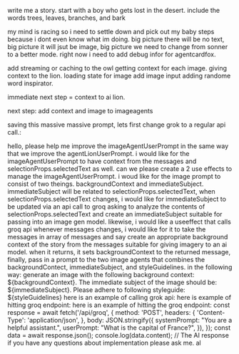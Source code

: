 write me a story. start with a boy who gets lost in the desert. include the words trees, leaves, branches, and bark


my mind is racing so i need to settle down and pick out my baby steps because i dont even know what im doing.
big picture there will be no text, big picture it will jsut be image, big picture we need to change from sonner to a better mode. 
right now i need to add debug infor for agentcardfox.



add streaming or caching to the owl
getting context for each image.
giving context to the lion.
loading state for image
add image input
adding randome word inspirator.

immediate next step = context to ai lion.

next step: add context and image to imageagents

saving this massive massive prompt, lets first change grok to a regular api call.:


hello, please help me improve the imageAgentUserPrompt in the same way that we improve the agentLionUserPrompt. i would like for the imageAgentUserPrompt to have context from the messages and selectionProps.selectedText as well. can we please create a 2 use effects to manage the imageAgentUserPrompt. i woud like for the image prompt to consist of two theings. backgroundContext and immediateSubject.  immediateSubject will be related to selectionProps.selectedText, when selectionProps.selectedText changes, i would like for immediateSubject to be updated via an api call to groq asking to analyze the contents of selectionProps.selectedText and create an immediateSubject  suitable for passing into an image gen model. likewise, i would like a useeffect that calls groq api whenever messages changes, i would like for it to take the messages in array of messages and say create an appropriate background context of the story from the messages suitable for giving imagery to an ai model. when it returns, it sets backgroundContext to the returned message, finally, pass in a prompt to the two image agents that combines the backgroundContect, immediateSubject, and styleGuidelines. in the following way: generate an image with the following background context: ${backgroundContext}. The immediate subject of the image should be: ${immediateSubject}. Please adhere to following styleguide: ${styleGuidelines}
here is an example of calling grok api:
here is example of hitting groq endpoint:
here is an example of hitting the groq endpoint:
const response = await fetch('/api/groq', {
 method: 'POST',
 headers: {
   'Content-Type': 'application/json',
 },
 body: JSON.stringify({
   systemPrompt: "You are a helpful assistant.",
   userPrompt: "What is the capital of France?",
 }),
});
const data = await response.json();
console.log(data.content); // The AI response
if you have any questions about implementation please ask me. al

